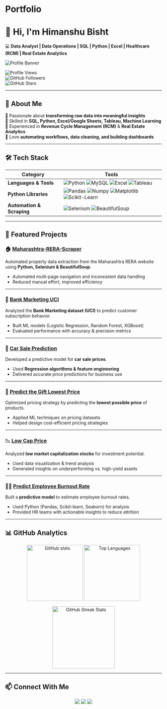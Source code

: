 # Portfolio
# 👋 Hi, I'm Himanshu Bisht  

💻 **Data Analyst | Data Operations | SQL | Python | Excel | Healthcare (RCM) | Real Estate Analytics**  

![Profile Banner](IMG_1787.jpeg)

![Profile Views](https://komarev.com/ghpvc/?username=hb72850&label=Profile%20Views&color=0e75b6&style=flat)  
![GitHub Followers](https://img.shields.io/github/followers/hb72850?label=Followers&style=social)  
![GitHub Stars](https://img.shields.io/github/stars/hb72850?affiliations=OWNER%2CCOLLABORATOR&style=social)  

---

## 🚀 About Me  
🔹 Passionate about **transforming raw data into meaningful insights**  
🔹 Skilled in **SQL, Python, Excel/Google Sheets, Tableau, Machine Learning**  
🔹 Experienced in **Revenue Cycle Management (RCM)** & **Real Estate Analytics**  
🔹 Love **automating workflows, data cleaning, and building dashboards**  

---

## 🛠️ Tech Stack  

| Category | Tools |
|----------|-------|
| **Languages & Tools** | ![Python](https://img.shields.io/badge/Python-3776AB?style=for-the-badge&logo=python&logoColor=white) ![MySQL](https://img.shields.io/badge/MySQL-005C84?style=for-the-badge&logo=mysql&logoColor=white) ![Excel](https://img.shields.io/badge/Excel-217346?style=for-the-badge&logo=microsoft-excel&logoColor=white) ![Tableau](https://img.shields.io/badge/Tableau-E97627?style=for-the-badge&logo=tableau&logoColor=white) |
| **Python Libraries** | ![Pandas](https://img.shields.io/badge/Pandas-150458?style=for-the-badge&logo=pandas&logoColor=white) ![Numpy](https://img.shields.io/badge/Numpy-013243?style=for-the-badge&logo=numpy&logoColor=white) ![Matplotlib](https://img.shields.io/badge/Matplotlib-11557c?style=for-the-badge&logo=plotly&logoColor=white) ![Scikit-Learn](https://img.shields.io/badge/Scikit--Learn-F7931E?style=for-the-badge&logo=scikit-learn&logoColor=white) |
| **Automation & Scraping** | ![Selenium](https://img.shields.io/badge/Selenium-43B02A?style=for-the-badge&logo=selenium&logoColor=white) ![BeautifulSoup](https://img.shields.io/badge/BeautifulSoup-FFD43B?style=for-the-badge&logo=python&logoColor=black) |

---

## 📂 Featured Projects  

### 🏠 [Maharashtra-RERA-Scraper](https://github.com/hb72850/Maharashtra-Rera-Scraper)  
Automated property data extraction from the Maharashtra RERA website using **Python, Selenium & BeautifulSoup**.  
- Automated multi-page navigation and inconsistent data handling  
- Reduced manual effort, improved efficiency  

---

### 🏦 [Bank Marketing UCI](https://github.com/hb72850/Bank-Marketing-UCI)  
Analyzed the **Bank Marketing dataset (UCI)** to predict customer subscription behavior.  
- Built ML models (Logistic Regression, Random Forest, XGBoost)  
- Evaluated performance with accuracy & precision metrics  

---

### 🚗 [Car Sale Prediction](https://github.com/hb72850/Car-Sale-Prediction)  
Developed a predictive model for **car sale prices**.  
- Used **Regression algorithms & feature engineering**  
- Delivered accurate price predictions for business use  

---

### 🎁 [Predict the Gift Lowest Price](https://github.com/hb72850/Predict-the-Gift-lowest-price)  
Optimized pricing strategy by predicting the **lowest possible price** of products.  
- Applied ML techniques on pricing datasets  
- Helped design cost-efficient pricing strategies  

---

### 📉 [Low Cap Price](https://github.com/hb72850/Low_Cap_price)  
Analyzed **low market capitalization stocks** for investment potential.  
- Used data visualization & trend analysis  
- Generated insights on underperforming vs. high-yield assets  

---

### 👨‍💼 [Predict Employee Burnout Rate](https://github.com/hb72850/Predict-the-employee-burn-out-rate)  
Built a **predictive model** to estimate employee burnout rates.  
- Used Python (Pandas, Scikit-learn, Seaborn) for analysis  
- Provided HR teams with actionable insights to reduce attrition  

---

## 📊 GitHub Analytics  

<p align="center">
  <img src="https://github-readme-stats.vercel.app/api?username=hb72850&show_icons=true&theme=tokyonight" alt="GitHub stats" height="180"/>
  <img src="https://github-readme-stats.vercel.app/api/top-langs/?username=hb72850&layout=compact&theme=tokyonight" alt="Top Languages" height="180"/>
</p>

<p align="center">
  <img src="https://github-readme-streak-stats.herokuapp.com/?user=hb72850&theme=tokyonight" alt="GitHub Streak Stats" height="200"/>
</p>

---

## 📫 Connect With Me  

<p align="center">
  <a href="http://linkedin.com/in/himanshu-bisht-2ba086204"><img src="https://img.shields.io/badge/LinkedIn-0e76a8?style=for-the-badge&logo=linkedin&logoColor=white"/></a>
  <a href="mailto:hb72850@gmail.com"><img src="https://img.shields.io/badge/Gmail-d14836?style=for-the-badge&logo=gmail&logoColor=white"/></a>
  <a href="https://github.com/hb72850"><img src="https://img.shields.io/badge/GitHub-000000?style=for-the-badge&logo=github&logoColor=white"/></a>
</p>  
